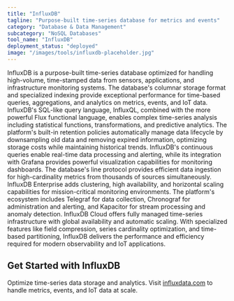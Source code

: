 ```yaml
---
title: "InfluxDB"
tagline: "Purpose-built time-series database for metrics and events"
category: "Database & Data Management"
subcategory: "NoSQL Databases"
tool_name: "InfluxDB"
deployment_status: "deployed"
image: "/images/tools/influxdb-placeholder.jpg"
---
```

InfluxDB is a purpose-built time-series database optimized for handling high-volume, time-stamped data from sensors, applications, and infrastructure monitoring systems. The database's columnar storage format and specialized indexing provide exceptional performance for time-based queries, aggregations, and analytics on metrics, events, and IoT data. InfluxDB's SQL-like query language, InfluxQL, combined with the more powerful Flux functional language, enables complex time-series analysis including statistical functions, transformations, and predictive analytics. The platform's built-in retention policies automatically manage data lifecycle by downsampling old data and removing expired information, optimizing storage costs while maintaining historical trends. InfluxDB's continuous queries enable real-time data processing and alerting, while its integration with Grafana provides powerful visualization capabilities for monitoring dashboards. The database's line protocol provides efficient data ingestion for high-cardinality metrics from thousands of sources simultaneously. InfluxDB Enterprise adds clustering, high availability, and horizontal scaling capabilities for mission-critical monitoring environments. The platform's ecosystem includes Telegraf for data collection, Chronograf for administration and alerting, and Kapacitor for stream processing and anomaly detection. InfluxDB Cloud offers fully managed time-series infrastructure with global availability and automatic scaling. With specialized features like field compression, series cardinality optimization, and time-based partitioning, InfluxDB delivers the performance and efficiency required for modern observability and IoT applications.

## Get Started with InfluxDB

Optimize time-series data storage and analytics. Visit [influxdata.com](https://www.influxdata.com) to handle metrics, events, and IoT data at scale.
